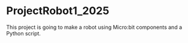 # ProjectRobot1_2025
This project is going to make a robot using Micro:bit components and a Python script.
